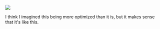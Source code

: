![](https://db-feed.s3.amazonaws.com/legacy/Screen_Shot_2018_04_15_at_6_25_45_PM-1523831214098.png)

I think I imagined this being more optimized than it is, but it makes sense that it's like this.
